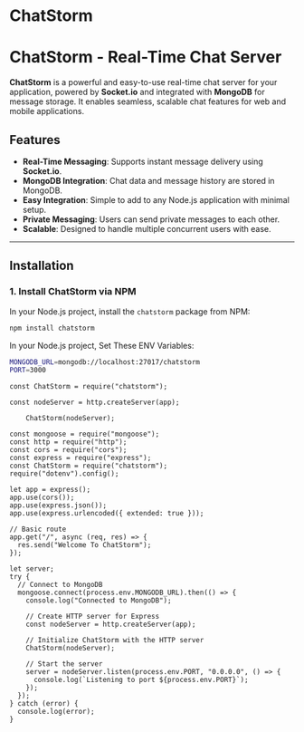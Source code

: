 
# ChatStorm

# ChatStorm - Real-Time Chat Server

**ChatStorm** is a powerful and easy-to-use real-time chat server for your application, powered by **Socket.io** and integrated with **MongoDB** for message storage. It enables seamless, scalable chat features for web and mobile applications.

## Features
- **Real-Time Messaging**: Supports instant message delivery using **Socket.io**.
- **MongoDB Integration**: Chat data and message history are stored in MongoDB.
- **Easy Integration**: Simple to add to any Node.js application with minimal setup.
- **Private Messaging**: Users can send private messages to each other.
- **Scalable**: Designed to handle multiple concurrent users with ease.

---

## Installation

### 1. Install ChatStorm via NPM

In your Node.js project, install the `chatstorm` package from NPM:

```bash
npm install chatstorm
```
In your Node.js project, Set These  ENV Variables:
```bash
MONGODB_URL=mongodb://localhost:27017/chatstorm
PORT=3000
```

```
const ChatStorm = require("chatstorm");

```

```
const nodeServer = http.createServer(app);
```

```
    ChatStorm(nodeServer);

```

```
const mongoose = require("mongoose");
const http = require("http");
const cors = require("cors");
const express = require("express");
const ChatStorm = require("chatstorm");
require("dotenv").config();

let app = express();
app.use(cors());
app.use(express.json());
app.use(express.urlencoded({ extended: true }));

// Basic route
app.get("/", async (req, res) => {
  res.send("Welcome To ChatStorm");
});

let server;
try {
  // Connect to MongoDB
  mongoose.connect(process.env.MONGODB_URL).then(() => {
    console.log("Connected to MongoDB");

    // Create HTTP server for Express
    const nodeServer = http.createServer(app);

    // Initialize ChatStorm with the HTTP server
    ChatStorm(nodeServer);

    // Start the server
    server = nodeServer.listen(process.env.PORT, "0.0.0.0", () => {
      console.log(`Listening to port ${process.env.PORT}`);
    });
  });
} catch (error) {
  console.log(error);
}

